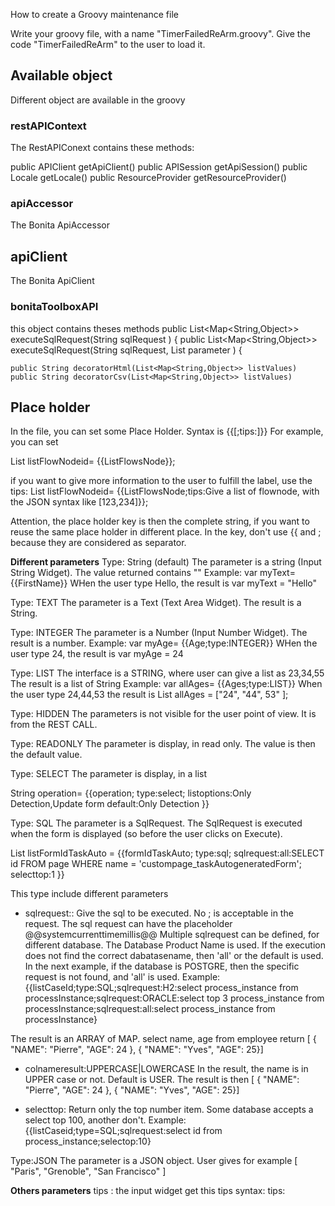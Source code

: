 How to create a Groovy maintenance file

Write your groovy file, with a name "TimerFailedReArm.groovy". Give the code "TimerFailedReArm" to the user to load it.

## Available object

Different object are available in the groovy

### restAPIContext
The RestAPIConext contains these methods:

 public APIClient getApiClient() 
 public APISession getApiSession() 
 public Locale getLocale()
 public ResourceProvider getResourceProvider()
 
### apiAccessor

The Bonita ApiAccessor 
        
    
## apiClient
The Bonita ApiClient

### bonitaToolboxAPI
this object contains theses methods
    public List<Map<String,Object>> executeSqlRequest(String sqlRequest ) {
    public List<Map<String,Object>> executeSqlRequest(String sqlRequest, List<Object>  parameter ) {

    public String decoratorHtml(List<Map<String,Object>> listValues)
    public String decoratorCsv(List<Map<String,Object>> listValues)



## Place holder
In the file, you can set some Place Holder. Syntax is {{<key>[;tips:<type>]}}
For example, you can set

List listFlowNodeid= {{ListFlowsNode}};

if you want to give more information to the user to fulfill the label, use the tips:
List listFlowNodeid= {{ListFlowsNode;tips:Give a list of flownode, with the JSON syntax like [123,234]}};

Attention, the place holder key is then the complete string, if you want to reuse the same place holder in different place.
In the key, don't use {{ and ; because they are considered as separator.

<b>Different parameters</b>
Type: String (default)
The parameter is a string (Input String Widget). The value returned contains ""
Example: 
var myText= {{FirstName}}
WHen the user type Hello, the result is
var myText = "Hello"

Type: TEXT
The parameter is a Text (Text Area Widget). The result is a String.

Type: INTEGER
The parameter is a Number (Input Number Widget). The result is a number.
Example: 
var myAge= {{Age;type:INTEGER}}
WHen the user type 24, the result is
var myAge = 24

Type: LIST
The interface is a STRING, where user can give a list as 23,34,55
The result is a list of String
Example: 
var allAges= {{Ages;type:LIST}}
When the user type 24,44,53 the result is
List allAges = ["24", "44", 53" ];
 
Type: HIDDEN
The parameters is not visible for the user point of view. It is from the REST CALL.

Type: READONLY
The parameter is display, in read only. The value is then the default value.

Type: SELECT
The parameter is display, in a list

String operation= {{operation;
    type:select;
    listoptions:Only Detection,Update form
    default:Only Detection
}}


Type: SQL
The parameter is a SqlRequest. The SqlRequest is executed when the form is displayed (so before the user clicks on Execute).

List listFormIdTaskAuto = {{formIdTaskAuto;
    type:sql;
    sqlrequest:all:SELECT id FROM page WHERE name = 'custompage_taskAutogeneratedForm';
    selecttop:1
    }}
    
This type include different parameters
* sqlrequest:<database>:<sql>
Give the sql to be executed. No ; is acceptable in the request. The sql request can have the placeholder @@systemcurrenttimemillis@@
Multiple sqlrequest can be defined, for different database. The Database Product Name is used. If the execution does not find the correct dabatasename, then 'all' or the default is used.
In the next example, if the database is POSTGRE, then the specific request is not found, and 'all' is used.
Example: {{listCaseId;type:SQL;sqlrequest:H2:select process_instance from processInstance;sqlrequest:ORACLE:select top 3 process_instance from processInstance;sqlrequest:all:select process_instance from processInstance}

The result is an ARRAY of MAP.
select name, age from employee
return
 [ { "NAME": "Pierre", "AGE": 24 }, { "NAME": "Yves", "AGE": 25}]

* colnameresult:UPPERCASE|LOWERCASE
In the result, the name is in UPPER case or not. Default is USER.
The result is then [ { "NAME": "Pierre", "AGE": 24 }, { "NAME": "Yves", "AGE": 25}]


* selecttop:<number>
Return only the top number item. Some database accepts a select top 100, another don't.
Example: {{listCaseid;type=SQL;sqlrequest:select id from process_instance;selectop:10}


Type:JSON
The parameter is a JSON object. User gives for example [ "Paris", "Grenoble", "San Francisco" ]




<b>Others parameters</b>
tips : the input widget get this tips
syntax: tips:<title>
example: {{FirstName;tips:Give your first name}}

label: give a specific label to the user
syntax: label:<name>
example: {{FirstName;label:Your First Name}}


default: give a default value
syntax: default:<name>
example: {{FirstName;default:Pierre}}

